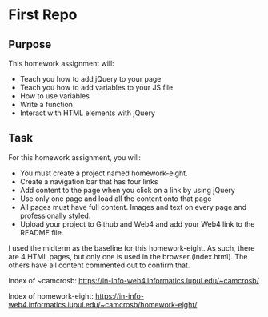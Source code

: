 # First Repo

## Purpose

This homework assignment will:

- Teach you how to add jQuery to your page
- Teach you how to add variables to your JS file
- How to use variables
- Write a function
- Interact with HTML elements with jQuery

## Task

For this homework assignment, you will:

- You must create a project named homework-eight.
- Create a navigation bar that has four links
- Add content to the page when you click on a link by using jQuery
- Use only one page and load all the content onto that page
- All pages must have full content. Images and text on every page and professionally styled.
- Upload your project to Github and Web4 and add your Web4 link to the README file. 


I used the midterm as the baseline for this homework-eight. As such, there are 4 HTML pages, but only one is used in the browser (index.html). The others have all content commented out to confirm that. 

Index of ~camcrosb:
https://in-info-web4.informatics.iupui.edu/~camcrosb/

Index of homework-eight:
https://in-info-web4.informatics.iupui.edu/~camcrosb/homework-eight/
